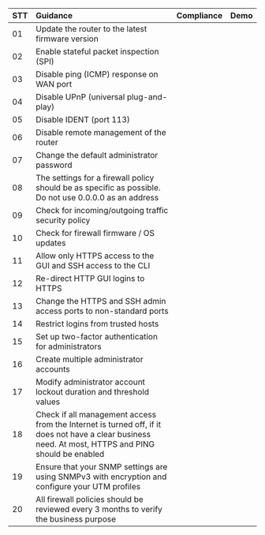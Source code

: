 |STT|Guidance|Compliance|Demo|
|:---|:---|:---|:---|
|01|Update the router to the latest firmware version|||
|02|Enable stateful packet inspection (SPI)|||
|03|Disable ping (ICMP) response on WAN port|||
|04|Disable UPnP (universal plug-and-play)|||
|05|Disable IDENT (port 113)|||
|06|Disable remote management of the router|||
|07|Change the default administrator password|||
|08|The settings for a firewall policy should be as specific as possible. Do not use 0.0.0.0 as an address|||
|09|Check for incoming/outgoing traffic security policy|||
|10|Check for firewall firmware / OS updates|||
|11|Allow only HTTPS access to the GUI and SSH access to the CLI|||
|12|Re-direct HTTP GUI logins to HTTPS|||
|13|Change the HTTPS and SSH admin access ports to non-standard ports|||
|14|Restrict logins from trusted hosts|||
|15|Set up two-factor authentication for administrators|||
|16|Create multiple administrator accounts|||
|17|Modify administrator account lockout duration and threshold values|||
|18|Check if all management access from the Internet is turned off, if it does not have a clear business need. At most, HTTPS and PING should be enabled|||
|19|Ensure that your SNMP settings are using SNMPv3 with encryption and configure your UTM profiles|||
|20|All firewall policies should be reviewed every 3 months to verify the business purpose|||
